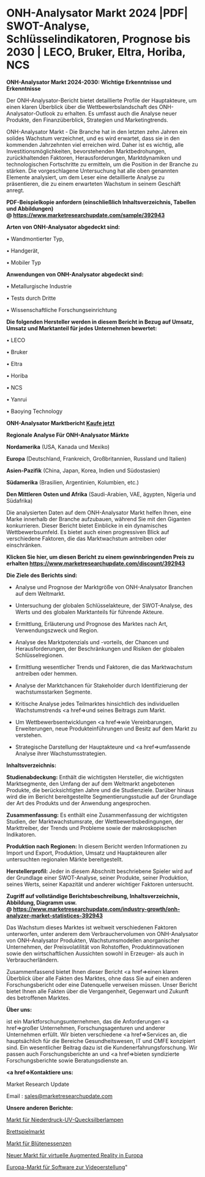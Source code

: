 # ONH-Analysator Markt 2024 |PDF| SWOT-Analyse, Schlüsselindikatoren, Prognose bis 2030 | LECO, Bruker, Eltra, Horiba, NCS

<strong>ONH-Analysator Markt 2024-2030: Wichtige Erkenntnisse und Erkenntnisse</strong>

Der ONH-Analysator-Bericht bietet detaillierte Profile der Hauptakteure, um einen klaren Überblick über die Wettbewerbslandschaft des ONH-Analysator-Outlook zu erhalten. Es umfasst auch die Analyse neuer Produkte, den Finanzüberblick, Strategien und Marketingtrends.

ONH-Analysator Markt - Die Branche hat in den letzten zehn Jahren ein solides Wachstum verzeichnet, und es wird erwartet, dass sie in den kommenden Jahrzehnten viel erreichen wird. Daher ist es wichtig, alle Investitionsmöglichkeiten, bevorstehenden Marktbedrohungen, zurückhaltenden Faktoren, Herausforderungen, Marktdynamiken und technologischen Fortschritte zu ermitteln, um die Position in der Branche zu stärken. Die vorgeschlagene Untersuchung hat alle oben genannten Elemente analysiert, um dem Leser eine detaillierte Analyse zu präsentieren, die zu einem erwarteten Wachstum in seinem Geschäft anregt.

<strong><b>PDF-Beispielkopie anfordern (einschließlich Inhaltsverzeichnis, Tabellen und Abbildungen) @ </b></strong><strong><a href=https://www.marketresearchupdate.com/sample/392943><strong>https://www.marketresearchupdate.com/sample/392943</u></a></strong></strong>

<strong>Arten von ONH-Analysator abgedeckt sind:</strong>

• Wandmontierter Typ,

• Handgerät,

• Mobiler Typ

<strong>Anwendungen von ONH-Analysator abgedeckt sind:</strong>

• Metallurgische Industrie

• Tests durch Dritte

• Wissenschaftliche Forschungseinrichtung

<strong>Die folgenden Hersteller werden in diesem Bericht in Bezug auf Umsatz, Umsatz und Marktanteil für jedes Unternehmen bewertet:</strong>

• LECO

• Bruker

• Eltra

• Horiba

• NCS

• Yanrui

• Baoying Technology

<strong>ONH-Analysator Marktbericht <a href=https://www.marketresearchupdate.com/buynow/392943>Kaufe jetzt</a></strong>

<strong>Regionale Analyse Für ONH-Analysator Märkte</strong>

<strong>Nordamerika</strong> (USA, Kanada und Mexiko)

<strong>Europa</strong> (Deutschland, Frankreich, Großbritannien, Russland und Italien)

<strong>Asien-Pazifik</strong> (China, Japan, Korea, Indien und Südostasien)

<strong>Südamerika</strong> (Brasilien, Argentinien, Kolumbien, etc.)

<strong>Den Mittleren</strong> <strong>Osten und Afrika</strong> (Saudi-Arabien, VAE, ägypten, Nigeria und Südafrika)

Die analysierten Daten auf dem ONH-Analysator Markt helfen Ihnen, eine Marke innerhalb der Branche aufzubauen, während Sie mit den Giganten konkurrieren. Dieser Bericht bietet Einblicke in ein dynamisches Wettbewerbsumfeld. Es bietet auch einen progressiven Blick auf verschiedene Faktoren, die das Marktwachstum antreiben oder einschränken.

<strong>Klicken Sie hier, um diesen Bericht zu einem gewinnbringenden Preis zu erhalten
</strong><strong><a href=https://www.marketresearchupdate.com/discount/392943>https://www.marketresearchupdate.com/discount/392943</b></u></strong></a>

<strong>Die Ziele des Berichts sind:</strong>

- Analyse und Prognose der Marktgröße von ONH-Analysator Branchen auf dem Weltmarkt.

- Untersuchung der globalen Schlüsselakteure, der SWOT-Analyse, des Werts und des globalen Marktanteils für führende Akteure.

- Ermittlung, Erläuterung und Prognose des Marktes nach Art, Verwendungszweck und Region.

- Analyse des Marktpotenzials und -vorteils, der Chancen und Herausforderungen, der Beschränkungen und Risiken der globalen Schlüsselregionen.

- Ermittlung wesentlicher Trends und Faktoren, die das Marktwachstum antreiben oder hemmen.

- Analyse der Marktchancen für Stakeholder durch Identifizierung der wachstumsstarken Segmente.

- Kritische Analyse jedes Teilmarktes hinsichtlich des individuellen Wachstumstrends <a href=>und</a> seines Beitrags zum Markt.

- Um Wettbewerbsentwicklungen <a href=>wie</a> Vereinbarungen, Erweiterungen, neue Produkteinführungen und Besitz auf dem Markt zu verstehen.

- Strategische Darstellung der Hauptakteure und <a href=>umfas</a>sende Analyse ihrer Wachstumsstrategien.

<strong>Inhaltsverzeichnis:</strong>

<strong>Studienabdeckung:</strong> Enthält die wichtigsten Hersteller, die wichtigsten Marktsegmente, den Umfang der auf dem Weltmarkt angebotenen Produkte, die berücksichtigten Jahre und die Studienziele. Darüber hinaus wird die im Bericht bereitgestellte Segmentierungsstudie auf der Grundlage der Art des Produkts und der Anwendung angesprochen.

<strong>Zusammenfassung:</strong> Es enthält eine Zusammenfassung der wichtigsten Studien, der Marktwachstumsrate, der Wettbewerbsbedingungen, der Markttreiber, der Trends und Probleme sowie der makroskopischen Indikatoren.

<strong>Produktion nach Regionen:</strong> In diesem Bericht werden Informationen zu Import und Export, Produktion, Umsatz und Hauptakteuren aller untersuchten regionalen Märkte bereitgestellt.

<strong>Herstellerprofil:</strong> Jeder in diesem Abschnitt beschriebene Spieler wird auf der Grundlage einer SWOT-Analyse, seiner Produkte, seiner Produktion, seines Werts, seiner Kapazität und anderer wichtiger Faktoren untersucht.

<strong><b>Zugriff auf vollständige Berichtsbeschreibung, Inhaltsverzeichnis, Abbildung, Diagramm usw. @ </b></strong><strong><a href=https://www.marketresearchupdate.com/industry-growth/onh-analyzer-market-statistices-392943>https://www.marketresearchupdate.com/industry-growth/onh-analyzer-market-statistices-392943</a></strong>

Das Wachstum dieses Marktes ist weltweit verschiedenen Faktoren unterworfen, unter anderem dem Verbrauchervolumen von ONH-Analysator von ONH-Analysator Produkten, Wachstumsmodellen anorganischer Unternehmen, der Preisvolatilität von Rohstoffen, Produktinnovationen sowie den wirtschaftlichen Aussichten sowohl in Erzeuger- als auch in Verbraucherländern.

Zusammenfassend bietet Ihnen dieser Bericht <a href=>einen</a> klaren Überblick über alle Fakten des Marktes, ohne dass Sie auf einen anderen Forschungsbericht oder eine Datenquelle verweisen müssen. Unser Bericht bietet Ihnen alle Fakten über die Vergangenheit, Gegenwart und Zukunft des betroffenen Marktes.

<strong>Über uns:</strong>

 ist ein Marktforschungsunternehmen, das die Anforderungen <a href=>großer</a> Unternehmen, Forschungsagenturen und anderer Unternehmen erfüllt. Wir bieten verschiedene <a href=>Services</a> an, die hauptsächlich für die Bereiche Gesundheitswesen, IT und CMFE konzipiert sind. Ein wesentlicher Beitrag dazu ist die Kundenerfahrungsforschung. Wir passen auch Forschungsberichte an und <a href=>bieten</a> syndizierte Forschungsberichte sowie Beratungsdienste an.

<strong><a href=>Kontaktiere uns:</a></strong>

Market Research Update

Email : sales@marketresearchupdate.com

<strong>Unsere anderen Berichte:</strong>

<a href=https://www.linkedin.com/pulse/low-pressure-uv-mercury-lamps-market-latest>Markt für Niederdruck-UV-Quecksilberlampen</a>

<a href=https://www.linkedin.com/pulse/board-game-market-outlooks-2023-size-players>Brettspielmarkt</a>

<a href=https://www.linkedin.com/pulse/flower-essences-market-size-trends-consumption>Markt für Blütenessenzen</a>

<a href=https://www.linkedin.com/pulse/europe-new-virtual-augmented-reality-market-current-business>Neuer Markt für virtuelle Augmented Reality in Europa</a>

<a href=https://www.linkedin.com/pulse/europe-video-making-software-market-2023-new-hxhuf/>Europa-Markt für Software zur Videoerstellung</a>"
